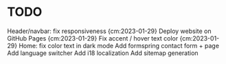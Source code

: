 # TODO

Header/navbar: fix responsiveness {cm:2023-01-29}
Deploy website on GitHub Pages {cm:2023-01-29}
Fix accent / hover text color {cm:2023-01-29}
Home: fix color text in dark mode
Add formspring contact form + page
Add language switcher
Add i18 localization
Add sitemap generation